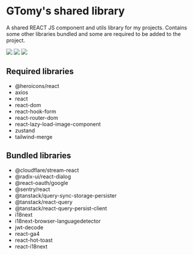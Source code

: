 # GTomy's shared library

A shared REACT JS component and utils library for my projects.
Contains some other libraries bundled and some are required to be added to the project.

[![][npm-version]][npm-url] [![][gitlab-last-release]][npm-url] [![][npm-downloads]][npm-url]

## Required libraries
* @heroicons/react
* axios
* react
* react-dom
* react-hook-form
* react-router-dom
* react-lazy-load-image-component
* zustand
* tailwind-merge

## Bundled libraries
* @cloudflare/stream-react
* @radix-ui/react-dialog
* @react-oauth/google
* @sentry/react
* @tanstack/query-sync-storage-persister
* @tanstack/react-query
* @tanstack/react-query-persist-client
* i18next
* i18next-browser-languagedetector
* jwt-decode
* react-ga4
* react-hot-toast
* react-i18next

[npm-version]: https://badgen.net/npm/v/gtomy-lib?label=version&color=green
[npm-downloads]: https://badgen.net/npm/dt/gtomy-lib
[npm-url]: https://www.npmjs.com/package/gtomy-lib
[gitlab-last-release]: https://badgen.net/gitlab/last-commit/gtomy/gtomy-lib/master?label=last%20release
